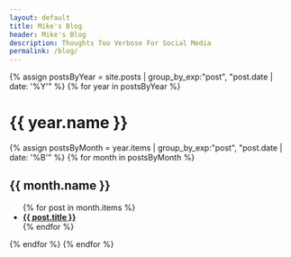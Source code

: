 ```yaml
---
layout: default
title: Mike's Blog
header: Mike's Blog
description: Thoughts Too Verbose For Social Media
permalink: /blog/
---
```


{% assign postsByYear = site.posts | group_by_exp:"post", "post.date | date: '%Y'" %}
{% for year in postsByYear %}
<h1>{{ year.name }}</h1>
{% assign postsByMonth = year.items | group_by_exp:"post", "post.date | date: '%B'" %}
{% for month in postsByMonth %}
<h2>{{ month.name }}</h2>
<ul class="archive">
{% for post in month.items %}
<li><b><a href="{{ post.url }}">{{ post.title }}</a></b></li>
{% endfor %}
</ul>
{% endfor %}
{% endfor %}
